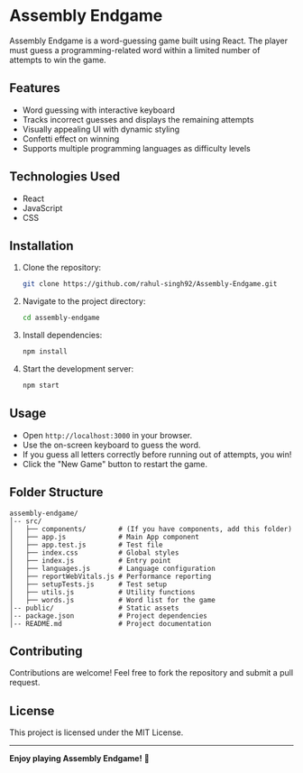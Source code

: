 # Assembly Endgame

Assembly Endgame is a word-guessing game built using React. The player must guess a programming-related word within a limited number of attempts to win the game.

## Features

- Word guessing with interactive keyboard
- Tracks incorrect guesses and displays the remaining attempts
- Visually appealing UI with dynamic styling
- Confetti effect on winning
- Supports multiple programming languages as difficulty levels

## Technologies Used

- React
- JavaScript
- CSS

## Installation

1. Clone the repository:

   ```sh
   git clone https://github.com/rahul-singh92/Assembly-Endgame.git
   ```

2. Navigate to the project directory:

   ```sh
   cd assembly-endgame
   ```

3. Install dependencies:

   ```sh
   npm install
   ```

4. Start the development server:

   ```sh
   npm start
   ```

## Usage

- Open `http://localhost:3000` in your browser.
- Use the on-screen keyboard to guess the word.
- If you guess all letters correctly before running out of attempts, you win!
- Click the "New Game" button to restart the game.

## Folder Structure

```
assembly-endgame/
│-- src/
│   ├── components/        # (If you have components, add this folder)
│   ├── app.js             # Main App component
│   ├── app.test.js        # Test file
│   ├── index.css          # Global styles
│   ├── index.js           # Entry point
│   ├── languages.js       # Language configuration
│   ├── reportWebVitals.js # Performance reporting
│   ├── setupTests.js      # Test setup
│   ├── utils.js           # Utility functions
│   ├── words.js           # Word list for the game
│-- public/                # Static assets
│-- package.json           # Project dependencies
│-- README.md              # Project documentation
```

## Contributing

Contributions are welcome! Feel free to fork the repository and submit a pull request.

## License

This project is licensed under the MIT License.

---

**Enjoy playing Assembly Endgame!** 🚀
